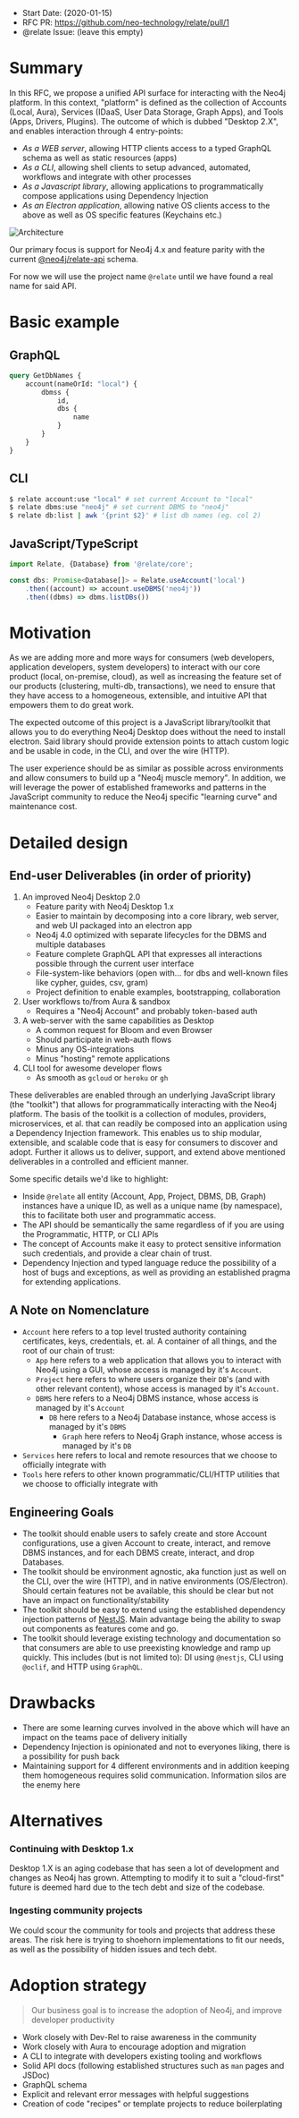 -   Start Date: (2020-01-15)
-   RFC PR: https://github.com/neo-technology/relate/pull/1
-   @relate Issue: (leave this empty)

# Summary

In this RFC, we propose a unified API surface for interacting with the Neo4j platform.
In this context, "platform" is defined as the collection of Accounts (Local, Aura), Services (IDaaS, User Data Storage, Graph Apps), and Tools (Apps, Drivers, Plugins).
The outcome of which is dubbed "Desktop 2.X", and enables interaction through 4 entry-points:

-   _As a WEB server_, allowing HTTP clients access to a typed GraphQL schema as well as static resources (apps)
-   _As a CLI_, allowing shell clients to setup advanced, automated, workflows and integrate with other processes
-   _As a Javascript library_, allowing applications to programmatically compose applications using Dependency Injection
-   _As an Electron application_, allowing native OS clients access to the above as well as OS specific features (Keychains etc.)

![Architecture](./imgs/architecture.png)

Our primary focus is support for Neo4j 4.x and feature parity with the current [@neo4j/relate-api](https://github.com/neo4j-apps/relate-api) schema.

For now we will use the project name `@relate` until we have found a real name for said API.

# Basic example

## GraphQL

```GraphQL
query GetDbNames {
    account(nameOrId: "local") {
        dbmss {
            id,
            dbs {
                name
            }
        }
    }
}
```

## CLI

```sh
$ relate account:use "local" # set current Account to "local"
$ relate dbms:use "neo4j" # set current DBMS to "neo4j"
$ relate db:list | awk '{print $2}' # list db names (eg. col 2)
```

## JavaScript/TypeScript

```TypeScript
import Relate, {Database} from '@relate/core';

const dbs: Promise<Database[]> = Relate.useAccount('local')
    .then((account) => account.useDBMS('neo4j'))
    .then((dbms) => dbms.listDBs())
```

# Motivation

As we are adding more and more ways for consumers (web developers, application developers, system developers) to interact with our core product (local, on-premise, cloud),
as well as increasing the feature set of our products (clustering, multi-db, transactions),
we need to ensure that they have access to a homogeneous, extensible, and intuitive API that empowers them to do great work.

The expected outcome of this project is a JavaScript library/toolkit that allows you to do everything Neo4j Desktop does without the need to install electron.
Said library should provide extension points to attach custom logic and be usable in code, in the CLI, and over the wire (HTTP).

The user experience should be as similar as possible across environments and allow consumers to build up a "Neo4j muscle memory".
In addition, we will leverage the power of established frameworks and patterns in the JavaScript community to reduce the Neo4j specific "learning curve" and maintenance cost.

# Detailed design

## End-user Deliverables (in order of priority)
1. An improved Neo4j Desktop 2.0
    - Feature parity with Neo4j Desktop 1.x
    - Easier to maintain by decomposing into a core library, web server, and web UI packaged into an electron app
    - Neo4j 4.0 optimized with separate lifecycles for the DBMS and multiple databases
    - Feature complete GraphQL API that expresses all interactions possible through the current user interface
    - File-system-like behaviors (open with... for dbs and well-known files like cypher, guides, csv, gram)
    - Project definition to enable examples, bootstrapping, collaboration
2. User workflows to/from Aura & sandbox
    - Requires a "Neo4j Account" and probably token-based auth
3. A web-server with the same capabilities as Desktop
    - A common request for Bloom and even Browser
    - Should participate in web-auth flows
    - Minus any OS-integrations
    - Minus "hosting" remote applications
4. CLI tool for awesome developer flows
    - As smooth as `gcloud` or `heroku` or `gh`

These deliverables are enabled through an underlying JavaScript library (the "toolkit") that allows for programmatically interacting with the Neo4j platform.
The basis of the toolkit is a collection of modules, providers, microservices, et al. that can readily be composed into an application using a Dependency Injection framework.
This enables us to ship modular, extensible, and scalable code that is easy for consumers to discover and adopt. Further it allows us to deliver, support, and extend above mentioned deliverables in a controlled and efficient manner.

Some specific details we'd like to highlight:

-   Inside `@relate` all entity (Account, App, Project, DBMS, DB, Graph) instances have a unique ID, as well as a unique name (by namespace), this to facilitate both user and programmatic access.
-   The API should be semantically the same regardless of if you are using the Programmatic, HTTP, or CLI APIs
-   The concept of Accounts make it easy to protect sensitive information such credentials, and provide a clear chain of trust.
-   Dependency Injection and typed language reduce the possibility of a host of bugs and exceptions, as well as providing an established pragma for extending applications.

## A Note on Nomenclature

-   `Account` here refers to a top level trusted authority containing certificates, keys, credentials, et. al. A container of all things, and the root of our chain of trust:
    -   `App` here refers to a web application that allows you to interact with Neo4j using a GUI, whose access is managed by it's `Account`.
    -   `Project` here refers to where users organize their `DB`'s (and with other relevant content), whose access is managed by it's `Account`.
    -   `DBMS` here refers to a Neo4j DBMS instance, whose access is managed by it's `Account`
        -   `DB` here refers to a Neo4j Database instance, whose access is managed by it's `DBMS`
            -   `Graph` here refers to Neo4j Graph instance, whose access is managed by it's `DB`
-   `Services` here refers to local and remote resources that we choose to officially integrate with
-   `Tools` here refers to other known programmatic/CLI/HTTP utilities that we choose to officially integrate with

## Engineering Goals

-   The toolkit should enable users to safely create and store Account configurations, use a given Account to create, interact, and remove DBMS instances, and for each DBMS create, interact, and drop Databases.
-   The toolkit should be environment agnostic, aka function just as well on the CLI, over the wire (HTTP), and in native environments (OS/Electron). Should certain features not be available, this should be clear but not have an impact on functionality/stability
-   The toolkit should be easy to extend using the established dependency injection patterns of [NestJS](https://nestjs.com/). Main advantage being the ability to swap out components as features come and go.
-   The toolkit should leverage existing technology and documentation so that consumers are able to use preexisting knowledge and ramp up quickly. This includes (but is not limited to): DI using `@nestjs`, CLI using `@oclif`, and HTTP using `GraphQL`.

# Drawbacks

-   There are some learning curves involved in the above which will have an impact on the teams pace of delivery initially
-   Dependency Injection is opinionated and not to everyones liking, there is a possibility for push back
-   Maintaining support for 4 different environments and in addition keeping them homogeneous requires solid communication. Information silos are the enemy here

# Alternatives

### Continuing with Desktop 1.x

Desktop 1.X is an aging codebase that has seen a lot of development and changes as Neo4j has grown. Attempting to modify it to suit a "cloud-first" future is deemed hard due to the tech debt and size of the codebase.

### Ingesting community projects

We could scour the community for tools and projects that address these areas. The risk here is trying to shoehorn implementations to fit our needs, as well as the possibility of hidden issues and tech debt.

# Adoption strategy
> Our business goal is to increase the adoption of Neo4j, and improve developer productivity
-   Work closely with Dev-Rel to raise awareness in the community
-   Work closely with Aura to encourage adoption and migration
-   A CLI to integrate with developers existing tooling and workflows
-   Solid API docs (following established structures such as `man` pages and JSDoc)
-   GraphQL schema
-   Explicit and relevant error messages with helpful suggestions
-   Creation of code "recipes" or template projects to reduce boilerplating
